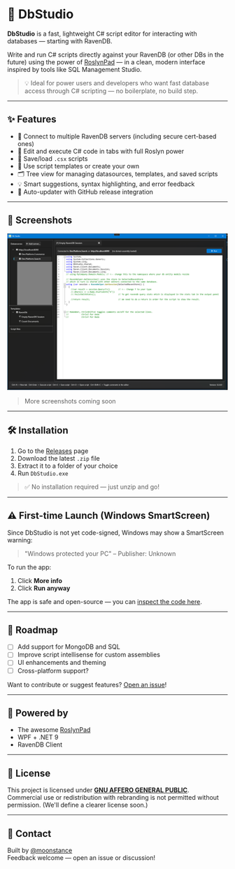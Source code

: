 ﻿# 🧠 DbStudio

**DbStudio** is a fast, lightweight C# script editor for interacting with databases — starting with RavenDB.

Write and run C# scripts directly against your RavenDB (or other DBs in the future) using the power of [RoslynPad](https://github.com/aelij/RoslynPad) — in a clean, modern interface inspired by tools like SQL Management Studio.

> 💡 Ideal for power users and developers who want fast database access through C# scripting — no boilerplate, no build step.

---

## ✨ Features

- 🔌 Connect to multiple RavenDB servers (including secure cert-based ones)
- 📝 Edit and execute C# code in tabs with full Roslyn power
- 💾 Save/load `.csx` scripts
- 📂 Use script templates or create your own
- 🗂 Tree view for managing datasources, templates, and saved scripts
- 💡 Smart suggestions, syntax highlighting, and error feedback
- 🚀 Auto-updater with GitHub release integration

---

## 📸 Screenshots

![Main UI](./Screenshots/editor.png)

> More screenshots coming soon

---

## 🛠 Installation

1. Go to the [Releases](https://github.com/moonstance/db-studio/releases) page
2. Download the latest `.zip` file
3. Extract it to a folder of your choice
4. Run `DbStudio.exe`

> ✅ No installation required — just unzip and go!

---

## ⚠ First-time Launch (Windows SmartScreen)

Since DbStudio is not yet code-signed, Windows may show a SmartScreen warning:

> "Windows protected your PC" – Publisher: Unknown

To run the app:

1. Click **More info**
2. Click **Run anyway**

The app is safe and open-source — you can [inspect the code here](https://github.com/moonstance/db-studio).

---

## 🧪 Roadmap

- [ ] Add support for MongoDB and SQL
- [ ] Improve script intellisense for custom assemblies
- [ ] UI enhancements and theming
- [ ] Cross-platform support?

Want to contribute or suggest features? [Open an issue](https://github.com/moonstance/db-studio/issues)!

---

## 🧬 Powered by

- The awesome [RoslynPad](https://github.com/aelij/RoslynPad)
- WPF + .NET 9
- RavenDB Client

---

## 📜 License

This project is licensed under **[GNU AFFERO GENERAL PUBLIC](LICENSE)**.  
Commercial use or redistribution with rebranding is not permitted without permission. (We'll define a clearer license soon.)

---

## 💬 Contact

Built by [@moonstance](https://github.com/moonstance)  
Feedback welcome — open an issue or discussion!
